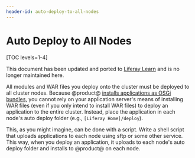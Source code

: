 ```yaml
---
header-id: auto-deploy-to-all-nodes
---
```


# Auto Deploy to All Nodes

[TOC levels=1-4]

<aside class="alert alert-info">
  <span class="wysiwyg-color-blue120"> This document has been updated and ported to <a href="https://learn.liferay.com/dxp-7.x/installation-and-upgrades/setting-up-liferay-dxp/clustering-for-high-availability/clustering-for-high-availability.html">Liferay Learn</a> and is no longer maintained here.</span>
</aside>

All modules and WAR files you deploy onto the cluster must be deployed to all
cluster nodes. Because @product@ 
[installs applications as OSGi bundles](/docs/7-2/customization/-/knowledge_base/c/deploying-wars-wab-generator), 
you cannot rely on your application server's means of installing WAR files (even
if you only intend to install WAR files) to deploy an application to the entire
cluster. Instead, place the application in each node's auto deploy folder (e.g.,
`[Liferay Home]/deploy`). 

This, as you might imagine, can be done with a script. Write a shell script that
uploads applications to each node using sftp or some other service. This way,
when you deploy an application, it uploads to each node's auto deploy folder and
installs to @product@ on each node. 
